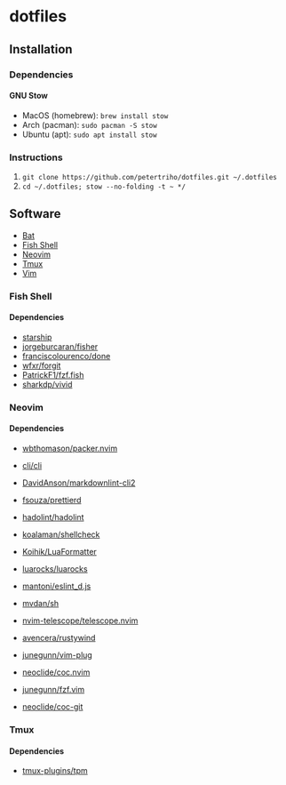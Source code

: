 # dotfiles

## Installation

### Dependencies

#### GNU Stow

-   MacOS (homebrew): `brew install stow`
-   Arch (pacman): `sudo pacman -S stow`
-   Ubuntu (apt): `sudo apt install stow`

### Instructions

1. `git clone https://github.com/petertriho/dotfiles.git ~/.dotfiles`
2. `cd ~/.dotfiles; stow --no-folding -t ~ */`

## Software

-   [Bat](https://github.com/sharkdp/bat)
-   [Fish Shell](https://fishshell.com/)
-   [Neovim](https://neovim.io/)
-   [Tmux](https://github.com/tmux/tmux)
-   [Vim](https://www.vim.org/)

### Fish Shell

#### Dependencies

-   [starship](https://starship.rs/)
-   [jorgeburcaran/fisher](https://github.com/jorgebucaran/fisher)
-   [franciscolourenco/done](https://github.com/franciscolourenco/done)
-   [wfxr/forgit](https://github.com/wfxr/forgit)
-   [PatrickF1/fzf.fish](https://github.com/PatrickF1/fzf.fish)
-   [sharkdp/vivid](https://github.com/sharkdp/vivid)

### Neovim

#### Dependencies

-   [wbthomason/packer.nvim](https://github.com/wbthomason/packer.nvim)
-   [cli/cli](https://github.com/cli/cli)
-   [DavidAnson/markdownlint-cli2](https://github.com/DavidAnson/markdownlint-cli2)
-   [fsouza/prettierd](https://github.com/fsouza/prettierd)
-   [hadolint/hadolint](https://github.com/hadolint/hadolint)
-   [koalaman/shellcheck](https://github.com/koalaman/shellcheck)
-   [Koihik/LuaFormatter](https://github.com/Koihik/LuaFormatter)
-   [luarocks/luarocks](https://github.com/luarocks/luarocks)
-   [mantoni/eslint_d.js](https://github.com/mantoni/eslint_d.js)
-   [mvdan/sh](https://github.com/mvdan/sh)
-   [nvim-telescope/telescope.nvim](https://github.com/nvim-telescope/telescope.nvim)
-   [avencera/rustywind](https://github.com/avencera/rustywind)

-   [junegunn/vim-plug](https://github.com/junegunn/vim-plug)
-   [neoclide/coc.nvim](https://github.com/neoclide/coc.nvim)
-   [junegunn/fzf.vim](https://github.com/junegunn/fzf.vim)
-   [neoclide/coc-git](https://github.com/neoclide/coc-git)

### Tmux

#### Dependencies

-   [tmux-plugins/tpm](https://github.com/tmux-plugins/tpm)
